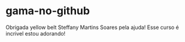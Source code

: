 # gama-no-github 
Obrigada yellow belt Steffany Martins Soares pela ajuda!
Esse curso é incrivel estou adorando! 
